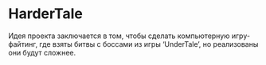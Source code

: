 # HarderTale
Идея проекта заключается в том, чтобы сделать компьютерную игру-файтинг, где взяты битвы с боссами из игры ‘UnderTale’, но реализованы они будут сложнее.
